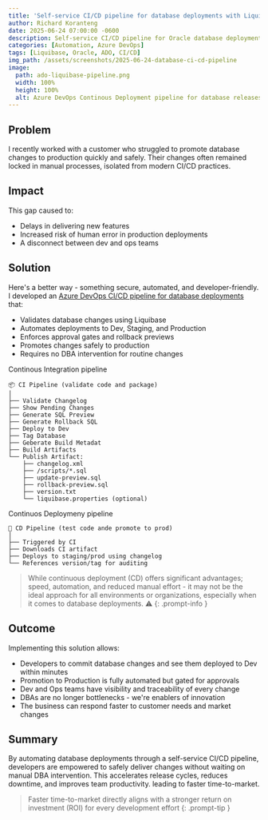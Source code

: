 ```yaml
---
title: 'Self-service CI/CD pipeline for database deployments with Liquibase & Azure DevOps'
author: Richard Koranteng
date: 2025-06-24 07:00:00 -0600
description: Self-service CI/CD pipeline for Oracle database deployments with Liquibase & Azure DevOps
categories: [Automation, Azure DevOps]
tags: [Liquibase, Oracle, ADO, CI/CD]
img_path: /assets/screenshots/2025-06-24-database-ci-cd-pipeline
image:
  path: ado-liquibase-pipeline.png
  width: 100%
  height: 100%
  alt: Azure DevOps Continous Deployment pipeline for database releases
---
```


## Problem
I recently worked with a customer who struggled to promote database changes to production quickly and safely. Their changes often remained locked in manual processes, isolated from modern CI/CD practices.

## Impact
This gap caused to:

- Delays in delivering new features
- Increased risk of human error in production deployments
- A disconnect between dev and ops teams

## Solution
Here's a better way - something secure, automated, and developer-friendly. I developed an <a href="https://github.com/RKKoranteng/liquibase-project" target="_blank">Azure DevOps CI/CD pipeline for database deployments</a> that:

- Validates database changes using Liquibase
- Automates deployments to Dev, Staging, and Production
- Enforces approval gates and rollback previews
- Promotes changes safely to production
- Requires no DBA intervention for routine changes

Continous Integration pipeline
```text
📦 CI Pipeline (validate code and package)
│
├── Validate Changelog
├── Show Pending Changes
├── Generate SQL Preview
├── Generate Rollback SQL
├── Deploy to Dev
├── Tag Database
├── Geberate Build Metadat
├── Build Artifacts
└── Publish Artifact:
    ├── changelog.xml
    ├── /scripts/*.sql
    ├── update-preview.sql
    ├── rollback-preview.sql
    ├── version.txt
    └── liquibase.properties (optional)
```

Continuos Deploymeny pipeline
```text
🚀 CD Pipeline (test code ande promote to prod)
│
├── Triggered by CI
├── Downloads CI artifact
├── Deploys to staging/prod using changelog
└── References version/tag for auditing
```

> While continuous deployment (CD) offers significant advantages; speed, automation, and reduced manual effort - it may not be the ideal approach for all environments or organizations, especially when it comes to database deployments. ⚠️
{: .prompt-info }

## Outcome
Implementing this solution allows:

- Developers to commit database changes and see them deployed to Dev within minutes
- Promotion to Production is fully automated but gated for approvals
- Dev and Ops teams have visibility and traceability of every change
- DBAs are no longer bottlenecks - we're enablers of innovation
- The business can respond faster to customer needs and market changes

## Summary
By automating database deployments through a self-service CI/CD pipeline, developers are empowered to safely deliver changes without waiting on manual DBA intervention. This accelerates release cycles, reduces downtime, and improves team productivity. leading to faster time-to-market.

> Faster time-to-market directly aligns with a stronger return on investment (ROI) for every development effort
{: .prompt-tip }